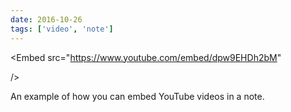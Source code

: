 ```yaml
---
date: 2016-10-26
tags: ['video', 'note']
---
```


<Embed
  src="https://www.youtube.com/embed/dpw9EHDh2bM"

  
/>

An example of how you can embed YouTube videos in a note.
